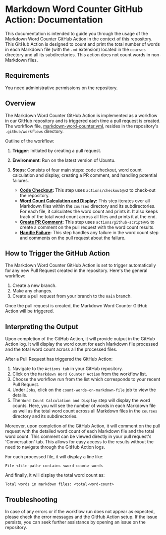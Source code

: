 # Markdown Word Counter GitHub Action: Documentation

This documentation is intended to guide you through the usage of the Markdown Word Counter GitHub Action in the context of this repository. This GitHub Action is designed to count and print the total number of words in each Markdown file (with the `.md` extension) located in the `courses` directory and all its subdirectories. This action does not count words in non-Markdown files.

## Requirements

You need administrative permissions on the repository. 

## Overview

The Markdown Word Counter GitHub Action is implemented as a workflow in our GitHub repository and is triggered each time a pull request is created. The workflow file, [markdown-word-counter.yml](.github/workflows/markdown-word-counter.yml), resides in the repository's `.github/workflows` directory. 


Outline of the workflow:

1. **Trigger**: Initiated by creating a pull request.
2. **Environment**: Run on the latest version of Ubuntu.
3. **Steps**: Consists of four main steps: code checkout, word count calculation and display, creating a PR comment, and handling potential failures.

    - **[Code Checkout](https://github.com/poojasekhar/Markdown-Word-Counter/blob/5a2db0910361499be10f112441ca5efa17d5f9eb/.github/workflows/markdown-word-counter.yml#L9-L10):** This step uses `actions/checkout@v2` to check-out the repository. 
    - **[Word Count Calculation and Display](https://github.com/poojasekhar/Markdown-Word-Counter/blob/2973118242d4d23d670d516b1dea4aca6d6489f8/.github/workflows/markdown-word-counter.yml#L12-L26):** This step iterates over all Markdown files within the `courses` directory and its subdirectories. For each file, it calculates the word count and prints it. It also keeps track of the total word count across all files and prints it at the end.
    - **[Create PR Comment](https://github.com/poojasekhar/Markdown-Word-Counter/blob/2973118242d4d23d670d516b1dea4aca6d6489f8/.github/workflows/markdown-word-counter.yml#L28-L40):** This step uses `actions/github-script@v5` to create a comment on the pull request with the word count results.
    - **[Handle Failure](https://github.com/poojasekhar/Markdown-Word-Counter/blob/2973118242d4d23d670d516b1dea4aca6d6489f8/.github/workflows/markdown-word-counter.yml#L42-L47):** This step handles any failure in the word count step and comments on the pull request about the failure.

## How to Trigger the GitHub Action

The Markdown Word Counter GitHub Action is set to trigger automatically for any new Pull Request created in the repository. Here's the general workflow:

1. Create a new branch.
2. Make any changes.
3. Create a pull request from your branch to the `main` branch. 

Once the pull request is created, the Markdown Word Counter GitHub Action will be triggered.

## Interpreting the Output

Upon completion of the GitHub Action, it will provide output in the GitHub Action log. It will display the word count for each Markdown file processed and the total word count across all the processed files.

After a Pull Request has triggered the GitHub Action:

1. Navigate to the `Actions tab` in your GitHub repository.
2. Click on the `Markdown Word Counter Action` from the workflow list.
3. Choose the workflow run from the list which corresponds to your recent Pull Request.
4. Under `Jobs`, click on the `count-words-on-markdown-file` job to view the details.
5. The `Word Count Calculation and Display` step will display the word counts. Here, you will see the number of words in each Markdown file as well as the total word count across all Markdown files in the `courses` directory and its subdirectories.

Moreover, upon completion of the GitHub Action, it will comment on the pull request with the detailed word count of each Markdown file and the total word count. This comment can be viewed directly in your pull request's 'Conversation' tab. This allows for easy access to the results without the need to navigate through the GitHub Action logs.

For each processed file, it will display a line like:

```
File <file-path> contains <word-count> words
```

And finally, it will display the total word count as:

```
Total words in markdown files: <total-word-count>
```

## Troubleshooting

In case of any errors or if the workflow run does not appear as expected, please check the error messages and the GitHub Action setup. If the issue persists, you can seek further assistance by opening an issue on the repository.
